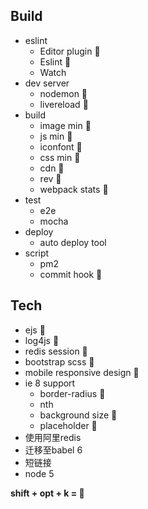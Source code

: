 ## Build
- eslint
  - Editor plugin 
  - Eslint 
  - Watch
- dev server
  - nodemon 
  - livereload 
- build
  - image min 
  - js min 
  - iconfont 
  - css min 
  - cdn 
  - rev 
  - webpack stats 
- test
  - e2e 
  - mocha
- deploy
  - auto deploy tool
- script
  - pm2
  - commit hook  

## Tech
- ejs 
- log4js 
- redis session 
- bootstrap scss 
- mobile responsive design 
- ie 8 support
  - border-radius 
  - nth
  - background size 
  - placeholder 
- 使用阿里redis
- 迁移至babel 6
- 短链接
- node 5

**shift + opt + k = **
